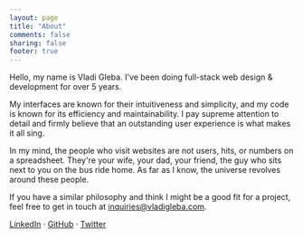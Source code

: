 ```yaml
---
layout: page
title: "About"
comments: false
sharing: false
footer: true
---
```


Hello, my name is Vladi Gleba. I've been doing full-stack web design & development for over 5 years.

My interfaces are known for their intuitiveness and simplicity, and my code is known for its efficiency and maintainability. I pay supreme attention to detail and firmly believe that an outstanding user experience is what makes it all sing. 

In my mind, the people who visit websites are not users, hits, or numbers on a spreadsheet. They're your wife, your dad, your friend, the guy who sits next to you on the bus ride home. As far as I know, the universe revolves around these people.

If you have a similar philosophy and think I might be a good fit for a project, feel free to get in touch at <inquiries@vladigleba.com>.

[LinkedIn](http://www.linkedin.com/in/vladigleba) &middot; [GitHub](https://github.com/vladigleba) &middot; [Twitter](https://twitter.com/vladigleba)

